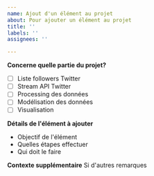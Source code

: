 ```yaml
---
name: Ajout d'un élément au projet
about: Pour ajouter un élément au projet
title: ''
labels: ''
assignees: ''

---
```


**Concerne quelle partie du projet?**
- [ ] Liste followers Twitter
- [ ] Stream API Twitter
- [ ] Processing des données
- [ ] Modélisation des données
- [ ] Visualisation

**Détails de l'élément à ajouter**
- Objectif de l'élément
- Quelles étapes effectuer
- Qui doit le faire

**Contexte supplémentaire**
Si d'autres remarques
